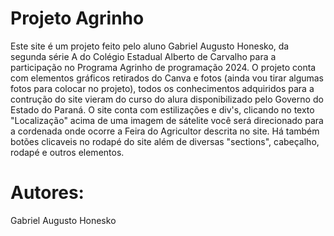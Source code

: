 <h1 aling:center>Projeto Agrinho</h1>
 Este site é um projeto feito pelo aluno Gabriel Augusto Honesko, da segunda série A do Colégio Estadual Alberto de Carvalho para a participação no Programa Agrinho de programação 2024.
 O projeto conta com elementos gráficos retirados do Canva e fotos (ainda vou tirar algumas fotos para colocar no projeto), todos os conhecimentos adquiridos para a contrução do site vieram do curso do alura disponibilizado pelo Governo do Estado do Paraná.
 O site conta com estilizações e div's, clicando no texto "Localização" acima de uma imagem de sátelite você será direcionado para a cordenada onde ocorre a Feira do Agricultor descrita no site.
 Há também botões clicaveis no rodapé do site além de diversas "sections", cabeçalho, rodapé e outros elementos.

 # Autores:

Gabriel Augusto Honesko
